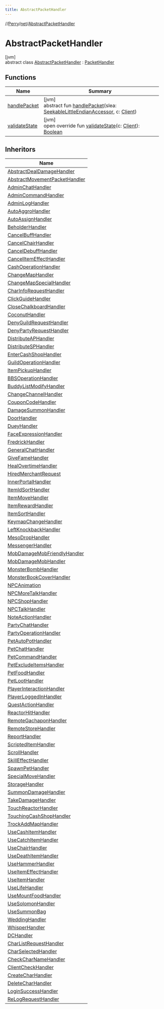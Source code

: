 ```yaml
---
title: AbstractPacketHandler
---
```

//[Perry](../../../index.html)/[net](../index.html)/[AbstractPacketHandler](index.html)



# AbstractPacketHandler



[jvm]\
abstract class [AbstractPacketHandler](index.html) : [PacketHandler](../-packet-handler/index.html)



## Functions


| Name | Summary |
|---|---|
| [handlePacket](../-packet-handler/handle-packet.html) | [jvm]<br>abstract fun [handlePacket](../-packet-handler/handle-packet.html)(slea: [SeekableLittleEndianAccessor](../../tools.data.input/-seekable-little-endian-accessor/index.html), c: [Client](../../client/-client/index.html)) |
| [validateState](validate-state.html) | [jvm]<br>open override fun [validateState](validate-state.html)(c: [Client](../../client/-client/index.html)): [Boolean](https://kotlinlang.org/api/latest/jvm/stdlib/kotlin/-boolean/index.html) |


## Inheritors


| Name |
|---|
| [AbstractDealDamageHandler](../../net.server.channel.handlers/-abstract-deal-damage-handler/index.html) |
| [AbstractMovementPacketHandler](../../net.server.channel.handlers/-abstract-movement-packet-handler/index.html) |
| [AdminChatHandler](../../net.server.channel.handlers/-admin-chat-handler/index.html) |
| [AdminCommandHandler](../../net.server.channel.handlers/-admin-command-handler/index.html) |
| [AdminLogHandler](../../net.server.channel.handlers/-admin-log-handler/index.html) |
| [AutoAggroHandler](../../net.server.channel.handlers/-auto-aggro-handler/index.html) |
| [AutoAssignHandler](../../net.server.channel.handlers/-auto-assign-handler/index.html) |
| [BeholderHandler](../../net.server.channel.handlers/-beholder-handler/index.html) |
| [CancelBuffHandler](../../net.server.channel.handlers/-cancel-buff-handler/index.html) |
| [CancelChairHandler](../../net.server.channel.handlers/-cancel-chair-handler/index.html) |
| [CancelDebuffHandler](../../net.server.channel.handlers/-cancel-debuff-handler/index.html) |
| [CancelItemEffectHandler](../../net.server.channel.handlers/-cancel-item-effect-handler/index.html) |
| [CashOperationHandler](../../net.server.channel.handlers/-cash-operation-handler/index.html) |
| [ChangeMapHandler](../../net.server.channel.handlers/-change-map-handler/index.html) |
| [ChangeMapSpecialHandler](../../net.server.channel.handlers/-change-map-special-handler/index.html) |
| [CharInfoRequestHandler](../../net.server.channel.handlers/-char-info-request-handler/index.html) |
| [ClickGuideHandler](../../net.server.channel.handlers/-click-guide-handler/index.html) |
| [CloseChalkboardHandler](../../net.server.channel.handlers/-close-chalkboard-handler/index.html) |
| [CoconutHandler](../../net.server.channel.handlers/-coconut-handler/index.html) |
| [DenyGuildRequestHandler](../../net.server.channel.handlers/-deny-guild-request-handler/index.html) |
| [DenyPartyRequestHandler](../../net.server.channel.handlers/-deny-party-request-handler/index.html) |
| [DistributeAPHandler](../../net.server.channel.handlers/-distribute-a-p-handler/index.html) |
| [DistributeSPHandler](../../net.server.channel.handlers/-distribute-s-p-handler/index.html) |
| [EnterCashShopHandler](../../net.server.channel.handlers/-enter-cash-shop-handler/index.html) |
| [GuildOperationHandler](../../net.server.channel.handlers/-guild-operation-handler/index.html) |
| [ItemPickupHandler](../../net.server.channel.handlers/-item-pickup-handler/index.html) |
| [BBSOperationHandler](../../net.server.channel.handlers/-b-b-s-operation-handler/index.html) |
| [BuddyListModifyHandler](../../net.server.channel.handlers/-buddy-list-modify-handler/index.html) |
| [ChangeChannelHandler](../../net.server.channel.handlers/-change-channel-handler/index.html) |
| [CouponCodeHandler](../../net.server.channel.handlers/-coupon-code-handler/index.html) |
| [DamageSummonHandler](../../net.server.channel.handlers/-damage-summon-handler/index.html) |
| [DoorHandler](../../net.server.channel.handlers/-door-handler/index.html) |
| [DueyHandler](../../net.server.channel.handlers/-duey-handler/index.html) |
| [FaceExpressionHandler](../../net.server.channel.handlers/-face-expression-handler/index.html) |
| [FredrickHandler](../../net.server.channel.handlers/-fredrick-handler/index.html) |
| [GeneralChatHandler](../../net.server.channel.handlers/-general-chat-handler/index.html) |
| [GiveFameHandler](../../net.server.channel.handlers/-give-fame-handler/index.html) |
| [HealOvertimeHandler](../../net.server.channel.handlers/-heal-overtime-handler/index.html) |
| [HiredMerchantRequest](../../net.server.channel.handlers/-hired-merchant-request/index.html) |
| [InnerPortalHandler](../../net.server.channel.handlers/-inner-portal-handler/index.html) |
| [ItemIdSortHandler](../../net.server.channel.handlers/-item-id-sort-handler/index.html) |
| [ItemMoveHandler](../../net.server.channel.handlers/-item-move-handler/index.html) |
| [ItemRewardHandler](../../net.server.channel.handlers/-item-reward-handler/index.html) |
| [ItemSortHandler](../../net.server.channel.handlers/-item-sort-handler/index.html) |
| [KeymapChangeHandler](../../net.server.channel.handlers/-keymap-change-handler/index.html) |
| [LeftKnockbackHandler](../../net.server.channel.handlers/-left-knockback-handler/index.html) |
| [MesoDropHandler](../../net.server.channel.handlers/-meso-drop-handler/index.html) |
| [MessengerHandler](../../net.server.channel.handlers/-messenger-handler/index.html) |
| [MobDamageMobFriendlyHandler](../../net.server.channel.handlers/-mob-damage-mob-friendly-handler/index.html) |
| [MobDamageMobHandler](../../net.server.channel.handlers/-mob-damage-mob-handler/index.html) |
| [MonsterBombHandler](../../net.server.channel.handlers/-monster-bomb-handler/index.html) |
| [MonsterBookCoverHandler](../../net.server.channel.handlers/-monster-book-cover-handler/index.html) |
| [NPCAnimation](../../net.server.channel.handlers/-n-p-c-animation/index.html) |
| [NPCMoreTalkHandler](../../net.server.channel.handlers/-n-p-c-more-talk-handler/index.html) |
| [NPCShopHandler](../../net.server.channel.handlers/-n-p-c-shop-handler/index.html) |
| [NPCTalkHandler](../../net.server.channel.handlers/-n-p-c-talk-handler/index.html) |
| [NoteActionHandler](../../net.server.channel.handlers/-note-action-handler/index.html) |
| [PartyChatHandler](../../net.server.channel.handlers/-party-chat-handler/index.html) |
| [PartyOperationHandler](../../net.server.channel.handlers/-party-operation-handler/index.html) |
| [PetAutoPotHandler](../../net.server.channel.handlers/-pet-auto-pot-handler/index.html) |
| [PetChatHandler](../../net.server.channel.handlers/-pet-chat-handler/index.html) |
| [PetCommandHandler](../../net.server.channel.handlers/-pet-command-handler/index.html) |
| [PetExcludeItemsHandler](../../net.server.channel.handlers/-pet-exclude-items-handler/index.html) |
| [PetFoodHandler](../../net.server.channel.handlers/-pet-food-handler/index.html) |
| [PetLootHandler](../../net.server.channel.handlers/-pet-loot-handler/index.html) |
| [PlayerInteractionHandler](../../net.server.channel.handlers/-player-interaction-handler/index.html) |
| [PlayerLoggedInHandler](../../net.server.channel.handlers/-player-logged-in-handler/index.html) |
| [QuestActionHandler](../../net.server.channel.handlers/-quest-action-handler/index.html) |
| [ReactorHitHandler](../../net.server.channel.handlers/-reactor-hit-handler/index.html) |
| [RemoteGachaponHandler](../../net.server.channel.handlers/-remote-gachapon-handler/index.html) |
| [RemoteStoreHandler](../../net.server.channel.handlers/-remote-store-handler/index.html) |
| [ReportHandler](../../net.server.channel.handlers/-report-handler/index.html) |
| [ScriptedItemHandler](../../net.server.channel.handlers/-scripted-item-handler/index.html) |
| [ScrollHandler](../../net.server.channel.handlers/-scroll-handler/index.html) |
| [SkillEffectHandler](../../net.server.channel.handlers/-skill-effect-handler/index.html) |
| [SpawnPetHandler](../../net.server.channel.handlers/-spawn-pet-handler/index.html) |
| [SpecialMoveHandler](../../net.server.channel.handlers/-special-move-handler/index.html) |
| [StorageHandler](../../net.server.channel.handlers/-storage-handler/index.html) |
| [SummonDamageHandler](../../net.server.channel.handlers/-summon-damage-handler/index.html) |
| [TakeDamageHandler](../../net.server.channel.handlers/-take-damage-handler/index.html) |
| [TouchReactorHandler](../../net.server.channel.handlers/-touch-reactor-handler/index.html) |
| [TouchingCashShopHandler](../../net.server.channel.handlers/-touching-cash-shop-handler/index.html) |
| [TrockAddMapHandler](../../net.server.channel.handlers/-trock-add-map-handler/index.html) |
| [UseCashItemHandler](../../net.server.channel.handlers/-use-cash-item-handler/index.html) |
| [UseCatchItemHandler](../../net.server.channel.handlers/-use-catch-item-handler/index.html) |
| [UseChairHandler](../../net.server.channel.handlers/-use-chair-handler/index.html) |
| [UseDeathItemHandler](../../net.server.channel.handlers/-use-death-item-handler/index.html) |
| [UseHammerHandler](../../net.server.channel.handlers/-use-hammer-handler/index.html) |
| [UseItemEffectHandler](../../net.server.channel.handlers/-use-item-effect-handler/index.html) |
| [UseItemHandler](../../net.server.channel.handlers/-use-item-handler/index.html) |
| [UseLifeHandler](../../net.server.channel.handlers/-use-life-handler/index.html) |
| [UseMountFoodHandler](../../net.server.channel.handlers/-use-mount-food-handler/index.html) |
| [UseSolomonHandler](../../net.server.channel.handlers/-use-solomon-handler/index.html) |
| [UseSummonBag](../../net.server.channel.handlers/-use-summon-bag/index.html) |
| [WeddingHandler](../../net.server.channel.handlers/-wedding-handler/index.html) |
| [WhisperHandler](../../net.server.channel.handlers/-whisper-handler/index.html) |
| [DCHandler](../../client/-d-c-handler/index.html) |
| [CharListRequestHandler](../../net.server.handlers.login/-char-list-request-handler/index.html) |
| [CharSelectedHandler](../../net.server.handlers.login/-char-selected-handler/index.html) |
| [CheckCharNameHandler](../../net.server.handlers.login/-check-char-name-handler/index.html) |
| [ClientCheckHandler](../../net.server.handlers.login/-client-check-handler/index.html) |
| [CreateCharHandler](../../net.server.handlers.login/-create-char-handler/index.html) |
| [DeleteCharHandler](../../net.server.handlers.login/-delete-char-handler/index.html) |
| [LoginSuccessHandler](../../net.server.handlers.login/-login-success-handler/index.html) |
| [ReLogRequestHandler](../../net.server.handlers.login/-re-log-request-handler/index.html) |

